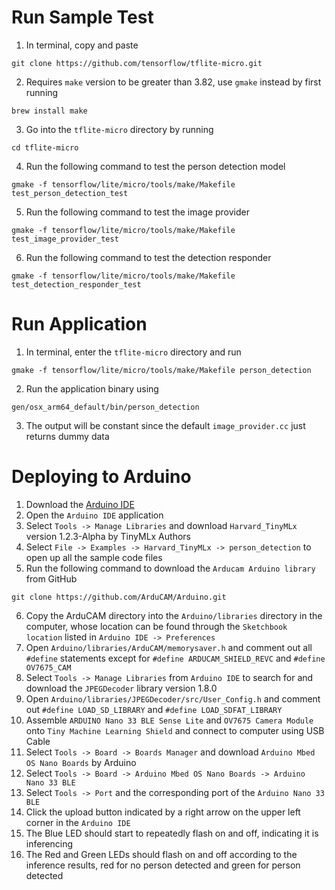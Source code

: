 # Run Sample Test
1. In terminal, copy and paste 
```
git clone https://github.com/tensorflow/tflite-micro.git
```
2. Requires `make` version to be greater than 3.82, use `gmake` instead by first running 
```
brew install make
```
3. Go into the `tflite-micro` directory by running 
```
cd tflite-micro
```
4. Run the following command to test the person detection model
```
gmake -f tensorflow/lite/micro/tools/make/Makefile test_person_detection_test
```
5. Run the following command to test the image provider
```
gmake -f tensorflow/lite/micro/tools/make/Makefile test_image_provider_test
```
6. Run the following command to test the detection responder
```
gmake -f tensorflow/lite/micro/tools/make/Makefile test_detection_responder_test
```

# Run Application
1. In terminal, enter the `tflite-micro` directory and run 
```
gmake -f tensorflow/lite/micro/tools/make/Makefile person_detection
```
2. Run the application binary using 
```
gen/osx_arm64_default/bin/person_detection
```
3. The output will be constant since the default `image_provider.cc` just returns dummy data


# Deploying to Arduino
1. Download the [Arduino IDE](https://www.arduino.cc/en/software)
2. Open the `Arduino IDE` application
3. Select `Tools -> Manage Libraries` and download `Harvard_TinyMLx` version 1.2.3-Alpha by TinyMLx Authors
4. Select `File -> Examples -> Harvard_TinyMLx -> person_detection` to open up all the sample code files
5. Run the following command to download the `Arducam Arduino library` from GitHub
```
git clone https://github.com/ArduCAM/Arduino.git
```
6. Copy the ArduCAM directory into the `Arduino/libraries` directory in the computer, whose location can be found through the `Sketchbook location` listed in `Arduino IDE -> Preferences`
7. Open `Arduino/libraries/ArduCAM/memorysaver.h` and comment out all `#define` statements except for `#define ARDUCAM_SHIELD_REVC` and `#define OV7675_CAM`
8. Select `Tools -> Manage Libraries` from `Arduino IDE` to search for and download the `JPEGDecoder` library version 1.8.0
9. Open `Arduino/libraries/JPEGDecoder/src/User_Config.h` and comment out `#define LOAD_SD_LIBRARY` and `#define LOAD_SDFAT_LIBRARY`
10. Assemble `ARDUINO Nano 33 BLE Sense Lite` and `OV7675 Camera Module` onto `Tiny Machine Learning Shield` and connect to computer using USB Cable
11. Select `Tools -> Board -> Boards Manager` and download `Arduino Mbed OS Nano Boards` by Arduino
12. Select `Tools -> Board -> Arduino Mbed OS Nano Boards -> Arduino Nano 33 BLE`
13. Select `Tools -> Port` and the corresponding port of the `Arduino Nano 33 BLE`
14. Click the upload button indicated by a right arrow on the upper left corner in the `Arduino IDE`
15. The Blue LED should start to repeatedly flash on and off, indicating it is inferencing
16. The Red and Green LEDs should flash on and off according to the inference results, red for no person detected and green for person detected
